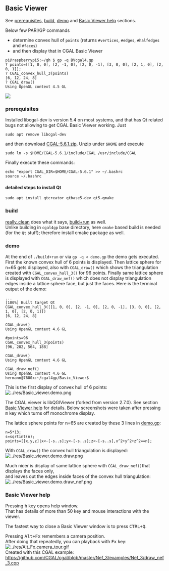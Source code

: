 ## Basic Viewer

See [prerequisites](#prerequisites), [build](#build), [demo](#demo) and [Basic Viewer help](#basic-viewer-help) sections.


Below few PARI/GP commands
- determine convex hull of ```points``` (returns ```#vertices```, ```#edges```, ```#halfedges``` and ```#faces```)
- and then display that in CGAL Basic Viewer  
```
pi@raspberrypi5:~/qh $ gp -q BVcgal4.gp
? points=[[1, 0, 0], [2, -1, 0], [2, 0, -1], [3, 0, 0], [2, 1, 0], [2, 0, 1]];
? CGAL_convex_hull_3(points)
[6, 12, 24, 8]
? CGAL_draw()
Using OpenGL context 4.5 GL
```  
<img src="../res/Basic_Viewer.demo.anim.gif">


### prerequisites

Installed libcgal-dev is version 5.4 on most systems, and that has Qt related bugs not allowing to get CGAL Basic Viewer working. Just  
```
sudo apt remove libcgal-dev
```
and then download [CGAL-5.6.1.zip](https://github.com/CGAL/cgal/releases/download/v5.6.1/CGAL-5.6.1.zip). Unzip under ```$HOME``` and execute  
```
sudo ln -s $HOME/CGAL-5.6.1/include/CGAL /usr/include/CGAL
```
Finally execute these commands:  
```
echo "export CGAL_DIR=$HOME/CGAL-5.6.1" >> ~/.bashrc
source ~/.bashrc
```

#### detailed steps to install Qt

```
sudo apt install qtcreator qtbase5-dev qt5-qmake
```

### build

[really_clean](really_clean) does what it says, [build+run](build+run) as well.  
Unlike building in ```cgal4gp``` base directory, here ```cmake``` based build is needed (for the ```Qt``` stuff); therefore install cmake package as well.

### demo

At the end of ```./build+run``` or via ```gp -q < demo.gp``` the demo gets executed. First the known convex hull of 6 points is displayed. Then lattice sphere for n=65 gets displayed, also with ```CGAL_draw()``` which shows the triangulation created with ```CGAL_convex_hull_3()``` for 96 points. Finally same lattice sphere is displayed with ```CGAL_draw_nef()``` which does not display triangulation edges inside a lattice sphere face, but just the faces. Here is the terminal output of the demo:  
```
...
[100%] Built target Qt
CGAL_convex_hull_3([[1, 0, 0], [2, -1, 0], [2, 0, -1], [3, 0, 0], [2, 1, 0], [2, 0, 1]])
[6, 12, 24, 8]

CGAL_draw()
Using OpenGL context 4.6 GL

#points=96
CGAL_convex_hull_3(points)
[96, 282, 564, 188]

CGAL_draw()
Using OpenGL context 4.6 GL

CGAL_draw_nef()
Using OpenGL context 4.6 GL
hermann@7600x:~/cgal4gp/Basic_Viewer$ 
```

This is the first display of convex hull of 6 points:  
![../res/Basic_viewer.demo.png](../res/Basic_viewer.demo.png)

The CGAL viewer is libQGlViewer (forked from version 2.7.0). See section [Basic Viewer help](#basic-viewer-help) for details. Below screenshots were taken after pressing <kbd>m</kbd> key which turns off monochrome display. 

The lattice sphere points for n=65 are created by these 3 lines in [demo.gp](demo.gp):  
```
n=5*13;
s=sqrtint(n);
points=[[x,y,z]|x<-[-s..s];y<-[-s..s];z<-[-s..s],x^2+y^2+z^2==n];
```

With ```CGAL_draw()``` the convex hull triangulation is displayed:   
![../res/Basic_viewer.demo.draw.png](../res/Basic_viewer.demo.draw.png)

Much nicer is display of same lattice sphere with ```CGAL_draw_nef()```that displays the faces only,  
and leaves out the edges inside faces of the convex hull triangulation:  
![../res/Basic_viewer.demo.draw_nef.png](../res/Basic_viewer.demo.draw_nef.png)

### Basic Viewer help

Pressing <kbd>h</kbd> key opens help window.  
That has details of more than 50 key and mouse interactions with the viewer.

The fastest way to close a Basic Viewer window is to press <kbd>CTRL+Q</kbd>.

Pressing <kbd>Alt+Fx</kbd> remembers a camera position.  
After doing that repeatedly, you can playback with <kbd>Fx</kbd> key:  
![../res/Alt_Fx.camera_tour.gif](../res/Alt_Fx.camera_tour.gif)  
Created with this CGAL example:  
https://github.com/CGAL/cgal/blob/master/Nef_3/examples/Nef_3/draw_nef_3.cpp
